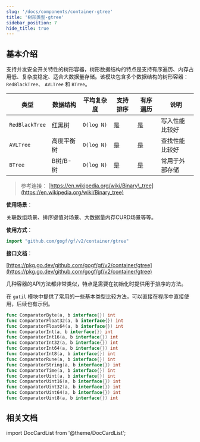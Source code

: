 ```yaml
---
slug: '/docs/components/container-gtree'
title: '树形类型-gtree'
sidebar_position: 7
hide_title: true
---
```


## 基本介绍

支持并发安全开关特性的树形容器，树形数据结构的特点是支持有序遍历、内存占用低、复杂度稳定、适合大数据量存储。该模块包含多个数据结构的树形容器： `RedBlackTree`、 `AVLTree` 和 `BTree`。

| 类型 | 数据结构 | 平均复杂度 | 支持排序 | 有序遍历 | 说明 |
| --- | --- | --- | --- | --- | --- |
| `RedBlackTree` | 红黑树 | `O(log N)` | 是 | 是 | 写入性能比较好 |
| `AVLTree` | 高度平衡树 | `O(log N)` | 是 | 是 | 查找性能比较好 |
| `BTree` | B树/B-树 | `O(log N)` | 是 | 是 | 常用于外部存储 |

> 参考连接： [https://en.wikipedia.org/wiki/Binary\_tree](https://en.wikipedia.org/wiki/Binary_tree)

**使用场景**：

关联数组场景、排序键值对场景、大数据量内存CURD场景等等。

**使用方式**：

```go
import "github.com/gogf/gf/v2/container/gtree"
```

**接口文档**：

[https://pkg.go.dev/github.com/gogf/gf/v2/container/gtree](https://pkg.go.dev/github.com/gogf/gf/v2/container/gtree)

几种容器的API方法都非常类似，特点是需要在初始化时提供用于排序的方法。

在 `gutil` 模块中提供了常用的一些基本类型比较方法，可以直接在程序中直接使用，后续也有示例。

```go
func ComparatorByte(a, b interface{}) int
func ComparatorFloat32(a, b interface{}) int
func ComparatorFloat64(a, b interface{}) int
func ComparatorInt(a, b interface{}) int
func ComparatorInt16(a, b interface{}) int
func ComparatorInt32(a, b interface{}) int
func ComparatorInt64(a, b interface{}) int
func ComparatorInt8(a, b interface{}) int
func ComparatorRune(a, b interface{}) int
func ComparatorString(a, b interface{}) int
func ComparatorTime(a, b interface{}) int
func ComparatorUint(a, b interface{}) int
func ComparatorUint16(a, b interface{}) int
func ComparatorUint32(a, b interface{}) int
func ComparatorUint64(a, b interface{}) int
func ComparatorUint8(a, b interface{}) int
```

## 相关文档
import DocCardList from '@theme/DocCardList';

<DocCardList />